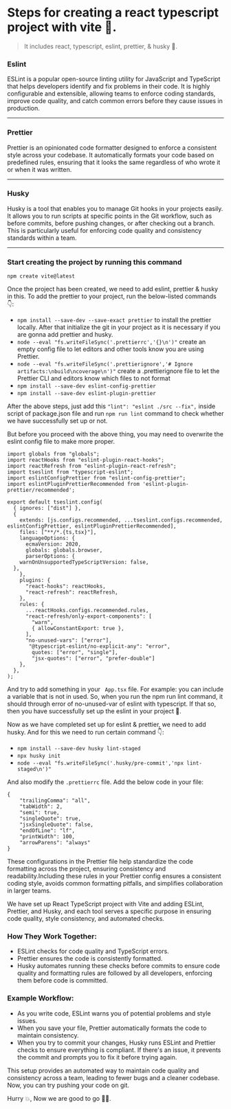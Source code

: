 # Steps for creating a react typescript project with vite 🙌.

> It includes react, typescript, eslint, prettier, & husky 🔧.

###  Eslint 
ESLint is a popular open-source linting utility for JavaScript and TypeScript that helps developers identify and fix problems in their code. It is highly configurable and extensible, allowing teams to enforce coding standards, improve code quality, and catch common errors before they cause issues in production.

--------- 
### Prettier
Prettier is an opinionated code formatter designed to enforce a consistent style across your codebase. It automatically formats your code based on predefined rules, ensuring that it looks the same regardless of who wrote it or when it was written.

---------
### Husky
Husky is a tool that enables you to manage Git hooks in your projects easily. It allows you to run scripts at specific points in the Git workflow, such as before commits, before pushing changes, or after checking out a branch. This is particularly useful for enforcing code quality and consistency standards within a team.

-------------

### Start creating the project by running this command
`` npm create vite@latest ``

Once the project has been created, we need to add eslint, prettier & husky in this.
To add the prettier to your project, run the below-listed commands 👇:
 - ``npm install --save-dev --save-exact prettier`` to install the prettier locally. After that initialize the git in your project as it is necessary if you are gonna add prettier and husky.
 - ``node --eval "fs.writeFileSync('.prettierrc','{}\n')"`` create an empty config file to let editors and other tools know you are using Prettier.
 - ``node --eval "fs.writeFileSync('.prettierignore','# Ignore artifacts:\nbuild\ncoverage\n')"`` create a .prettierignore file to let the Prettier CLI and editors know which files to not format
 - ``npm install --save-dev eslint-config-prettier``
 - ``npm install --save-dev eslint-plugin-prettier``

After the above steps, just add this ``"lint": "eslint ./src --fix",`` inside script of package.json file and run ``npm run lint`` command to check whether we have successfully set up or not.

But before you proceed with the above thing, you may need to overwrite the eslint config file to make more proper.

```` import js from "@eslint/js";
import globals from "globals";
import reactHooks from "eslint-plugin-react-hooks";
import reactRefresh from "eslint-plugin-react-refresh";
import tseslint from "typescript-eslint";
import eslintConfigPrettier from "eslint-config-prettier";
import eslintPluginPrettierRecommended from 'eslint-plugin-prettier/recommended';

export default tseslint.config(
  { ignores: ["dist"] },
  {
    extends: [js.configs.recommended, ...tseslint.configs.recommended, eslintConfigPrettier, eslintPluginPrettierRecommended],
    files: ["**/*.{ts,tsx}"],
    languageOptions: {
      ecmaVersion: 2020,
      globals: globals.browser,
      parserOptions: {
    warnOnUnsupportedTypeScriptVersion: false,
  },
    },
    plugins: {
      "react-hooks": reactHooks,
      "react-refresh": reactRefresh,
    },
    rules: {
      ...reactHooks.configs.recommended.rules,
      "react-refresh/only-export-components": [
        "warn",
        { allowConstantExport: true },
      ],
      "no-unused-vars": ["error"],
       "@typescript-eslint/no-explicit-any": "error",
        quotes: ["error", "single"],
        "jsx-quotes": ["error", "prefer-double"]
    },
  },
);
````
And try to add something in your ``` App.tsx``` file. For example: you can include a variable that is not in used.
So, when you run the npm run lint command, it should through error of no-unused-var of eslint with typescript. If that so, then you have successfully set up the eslint in your project 🎊.

Now as we have completed set up for eslint & prettier, we need to add husky. And for this we need to run certain command 👇:
- `` npm install --save-dev husky lint-staged ``
- `` npx husky init ``
- `` node --eval "fs.writeFileSync('.husky/pre-commit','npx lint-staged\n')" ``

And also modify the ```.prettierrc``` file. Add the below code in your file:
```` 
{
    "trailingComma": "all",
    "tabWidth": 2,
    "semi": true,
    "singleQuote": true,
    "jsxSingleQuote": false,
    "endOfLine": "lf",
    "printWidth": 100,
    "arrowParens": "always"
}
````

These configurations in the Prettier file help standardize the code formatting across the project, ensuring consistency and readability.Including these rules in your Prettier config ensures a consistent coding style, avoids common formatting pitfalls, and simplifies collaboration in larger teams.

We have set up React TypeScript project with Vite and adding ESLint, Prettier, and Husky, and each tool serves a specific purpose in ensuring code quality, style consistency, and automated checks. 

### How They Work Together:
- ESLint checks for code quality and TypeScript errors.
- Prettier ensures the code is consistently formatted.
- Husky automates running these checks before commits to ensure code quality and formatting rules are followed by all developers, enforcing them before code is committed.


### Example Workflow:
- As you write code, ESLint warns you of potential problems and style issues.
- When you save your file, Prettier automatically formats the code to maintain consistency.
- When you try to commit your changes, Husky runs ESLint and Prettier checks to ensure everything is compliant. If there's an issue, it prevents the commit and prompts you to fix it before trying again.

This setup provides an automated way to maintain code quality and consistency across a team, leading to fewer bugs and a cleaner codebase. Now, you can try pushing your code on git.

Hurry 💥, Now we are good to go 🥳🎉.
